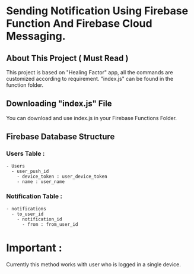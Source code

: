 # Sending Notification Using Firebase Function And Firebase Cloud Messaging.

## About This Project ( Must Read )

This project is based on "Healing Factor" app, all the commands are customized according to requirement. "index.js" can be found in the function folder. 

## Downloading "index.js" File

You can download and use index.js in your Firebase Functions Folder.

## Firebase Database Structure

### Users Table :

```
- Users
  - user_push_id
    - device_token : user_device_token
    - name : user_name
```

### Notification Table :

```
- notifications
  - to_user_id
    - notification_id
      - from : from_user_id
```

# Important :

Currently this method works with user who is logged in a single device.
